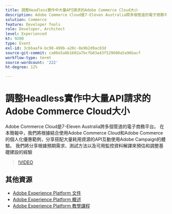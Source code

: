 ```yaml
---
title: 調整Headless實作中大量API請求的Adobe Commerce Cloud大小
description: Adobe Commerce Cloud是7-Eleven Australia跨多個管道的電子商務平台。 在本簡報中，我們將根據結合使用Adobe Commerce Cloud和Adobe Commerce的個人化優惠範例，分享搭配大量耗用資源的API互動使用Adobe Campaign的體驗。 我們將分享根據預期需求、測試方法以及可用監控資料的解譯來預估和調整基礎建設規模的經驗。
solution: Commerce
feature: Developer Tools
role: Developer, Architect
level: Experienced
kt: 9200
type: Event
exl-id: 3cbbaaf4-bc98-499b-a20c-0e9b2d9ac83d
source-git-commit: ca06e5a8b1602a7bcfb83a43f529680a5a96bacf
workflow-type: tm+mt
source-wordcount: '222'
ht-degree: 12%

---
```


# 調整Headless實作中大量API請求的Adobe Commerce Cloud大小

Adobe Commerce Cloud是7-Eleven Australia跨多個管道的電子商務平台。 在本簡報中，我們將根據結合使用Adobe Commerce Cloud和Adobe Commerce的個人化優惠範例，分享搭配大量耗用資源的API互動使用Adobe Campaign的體驗。 我們將分享根據預期需求、測試方法以及可用監控資料解譯來預估和調整基礎建設的經驗

>[!VIDEO](https://video.tv.adobe.com/v/337726/?quality=12&learn=on&hidetitle=true)

## 其他資源

- [Adobe Experience Platform 文件](https://experienceleague.adobe.com/docs/experience-platform.html)
- [Adobe Experience Platform 概述](https://experienceleague.adobe.com/docs/experience-platform/landing/home.html?lang=zh-Hant)
- [Adobe Experience Platform 教學課程](https://experienceleague.adobe.com/docs/platform-learn/tutorials/overview.html?lang=zh-Hant)
